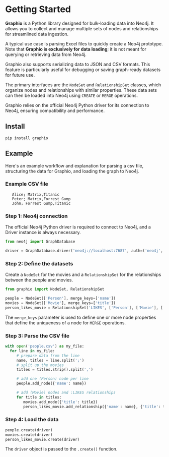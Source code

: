 # Getting Started
**Graphio** is a Python library designed for bulk-loading data into Neo4j. It allows you to collect and manage multiple sets of nodes and relationships for streamlined data ingestion. 

A typical use case is parsing Excel files to quickly create a Neo4j prototype. Note that **Graphio is exclusively for data loading**; it is not meant for querying or retrieving data from Neo4j.

Graphio also supports serializing data to JSON and CSV formats. This feature is particularly useful for debugging or saving graph-ready datasets for future use.

The primary interfaces are the `NodeSet` and `RelationshipSet` classes, which organize nodes and relationships with similar properties. These data sets can then be loaded into Neo4j using `CREATE` or `MERGE` operations.

Graphio relies on the official Neo4j Python driver for its connection to Neo4j, ensuring compatibility and performance.

## Install

```shell
pip install graphio
```

## Example

Here's an example workflow and explanation for parsing a csv file, structuring the data for Graphio, and loading the graph to Neo4j.

### Example CSV file
```csv
   Alice; Matrix,Titanic
   Peter; Matrix,Forrest Gump
   John; Forrest Gump,Titanic
```

### Step 1: Neo4j connection
The official Neo4j Python driver is required to connect to Neo4j, and a Driver instance is always necessary.

```python 
from neo4j import GraphDatabase

driver = GraphDatabase.driver('neo4j://localhost:7687', auth=('neo4j', 'password'))
```

### Step 2: Define the datasets
Create a `NodeSet` for the movies and a `RelationshipSet` for the relationships between the people and movies.

```python
from graphio import NodeSet, RelationshipSet

people = NodeSet(['Person'], merge_keys=['name'])
movies = NodeSet(['Movie'], merge_keys=['title'])
person_likes_movie = RelationshipSet('LIKES', ['Person'], ['Movie'], ['name'], ['title'])
```

The `merge_keys` parameter is used to define one or more node properties that define the uniqueness of a node for `MERGE` operations.

### Step 3: Parse the CSV file
```python
with open('people.csv') as my_file:
  for line in my_file:
     # prepare data from the line
     name, titles = line.split(';')
     # split up the movies
     titles = titles.strip().split(',')

     # add one (Person) node per line
     people.add_node({'name': name})

     # add (Movie) nodes and :LIKES relationships
     for title in titles:
        movies.add_node({'title': title})
        person_likes_movie.add_relationship({'name': name}, {'title': title}, {'source': 'my_file'})
```

### Step 4: Load the data
```python
people.create(driver)
movies.create(driver)
person_likes_movie.create(driver)
```
The `driver` object is passed to the `.create()` function.